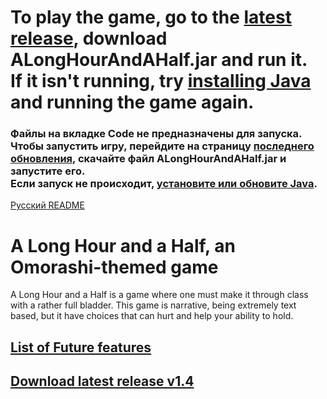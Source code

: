 # **To play the game, go to the [latest release](https://github.com/javabird25/long-hour-and-a-half/releases/tag/v1.4), download ALongHourAndAHalf.jar and run it.<br>If it isn't running, try [installing Java](https://java.com) and running the game again.**  
### **Файлы на вкладке Code не предназначены для запуска. Чтобы запустить игру, перейдите на страницу [последнего обновления](https://github.com/javabird25/long-hour-and-a-half/releases/tag/v1.3_rus), скачайте файл ALongHourAndAHalf.jar и запустите его.<br>Если запуск не происходит, [установите или обновите Java](https://java.com/).**   
[Русский README](https://github.com/javabird25/long-hour-and-a-half/blob/master-rus/README.md)

# A Long Hour and a Half, an Omorashi-themed game  
A Long Hour and a Half is a game where one must make it through class with a rather full bladder. This game is narrative, being extremely text based, but it have choices that can hurt and help your ability to hold.

## [List of Future features](https://github.com/javabird25/long-hour-and-a-half/projects/2)

## [Download latest release v1.4](https://github.com/javabird25/long-hour-and-a-half/releases/tag/v1.4)
